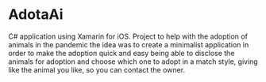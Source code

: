 # AdotaAi
C# application using Xamarin for iOS.
Project to help with the adoption of animals in the pandemic 
the idea was to create a minimalist application in order to make the adoption quick and easy 
being able to disclose the animals for adoption and choose which one to adopt in a match style, giving like the animal you like, so you can contact the owner.
